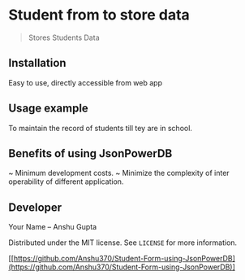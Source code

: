 # Student from to store data
> Stores Students Data



## Installation

Easy to use, directly accessible from web app

## Usage example

To maintain the record of students till tey are in school.

## Benefits of using JsonPowerDB

~ Minimum development costs.
~ Minimize the complexity of inter operability of different application.


## Developer

Your Name – Anshu Gupta

Distributed under the MIT license. See ``LICENSE`` for more information.

[[https://github.com/Anshu370/Student-Form-using-JsonPowerDB](https://github.com/Anshu370/Student-Form-using-JsonPowerDB)]
